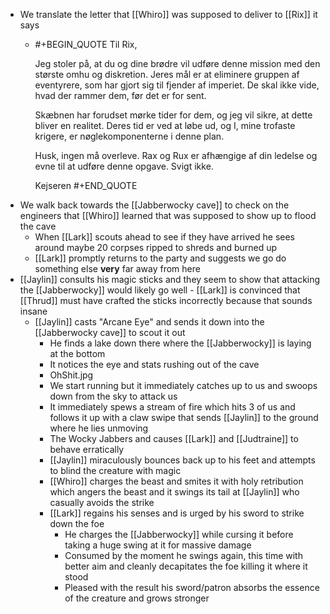 - We translate the letter that [[Whiro]] was supposed to deliver to [[Rix]] it says
	- #+BEGIN_QUOTE
	  Til Rix,
	  
	  Jeg stoler på, at du og dine brødre vil udføre denne mission med den største omhu og diskretion. Jeres mål er at eliminere gruppen af eventyrere, som har gjort sig til fjender af imperiet. De skal ikke vide, hvad der rammer dem, før det er for sent.
	  
	  Skæbnen har forudset mørke tider for dem, og jeg vil sikre, at dette bliver en realitet. Deres tid er ved at løbe ud, og I, mine trofaste krigere, er nøglekomponenterne i denne plan.
	  
	  Husk, ingen må overleve. Rax og Rux er afhængige af din ledelse og evne til at udføre denne opgave. Svigt ikke.
	  
	  Kejseren
	  #+END_QUOTE
- We walk back towards the [[Jabberwocky cave]] to check on the engineers that [[Whiro]] learned that was supposed to show up to flood the cave
	- When [[Lark]] scouts ahead to see if they have arrived he sees around maybe 20 corpses ripped to shreds and burned up
	- [[Lark]] promptly returns to the party and suggests we go do something else **very** far away from here
- [[Jaylin]] consults his magic sticks and they seem to show that attacking the [[Jabberwocky]] would likely go well - [[Lark]] is convinced that [[Thrud]] must have crafted the sticks incorrectly because that sounds insane
	- [[Jaylin]] casts "Arcane Eye" and sends it down into the [[Jabberwocky cave]] to scout it out
		- He finds a lake down there where the [[Jabberwocky]] is laying at the bottom
		- It notices the eye and stats rushing out of the cave
		- OhShit.jpg
		- We start running but it immediately catches up to us and swoops down from the sky to attack us
		- It immediately spews a stream of fire which hits 3 of us and follows it up with a claw swipe that sends [[Jaylin]] to the ground where he lies unmoving
		- The Wocky Jabbers and causes [[Lark]] and [[Judtraine]] to behave erratically
		- [[Jaylin]] miraculously bounces back up to his feet and attempts to blind the creature with magic
		- [[Whiro]] charges the beast and smites it with holy retribution which angers the beast and it swings its tail at [[Jaylin]] who casually avoids the strike
		- [[Lark]] regains his senses and is urged by his sword to strike down the foe
			- He charges the [[Jabberwocky]] while cursing it before taking a huge swing at it for massive damage
			- Consumed by the moment he swings again, this time with better aim and cleanly decapitates the foe killing it where it stood
			- Pleased with the result his sword/patron absorbs the essence of the creature and grows stronger